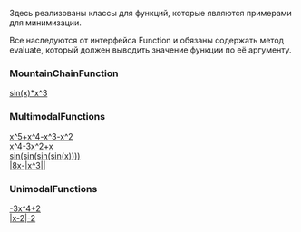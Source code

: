 Здесь реализованы классы для функций, которые являются примерами для минимизации.

Все наследуются от интерфейса Function и обязаны содержать метод evaluate, который должен выводить значение функции по её аргументу.

### MountainChainFunction
[sin(x)*x^3](./functions/MountainChainFunction.java)
### MultimodalFunctions
[x^5+x^4-x^3-x^2](./functions/MultimodalFunction1.java) \
[x^4-3x^2+x](./functions/MultimodalFunction2.java) \
[sin(sin(sin(sin(x))))](./functions/MultimodalFunction3.java) \
[|8x-|x^3||](./functions/MultimodalFunction4.java)
### UnimodalFunctions
[-3x^4+2](./functions/UnimodalFunction1.java) \
[|x-2|-2](./functions/UnimodalFunction2.java)

